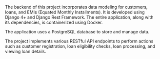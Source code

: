 The backend of this project incorporates data modeling for customers, loans, and EMIs (Equated Monthly Installments). It is developed using Django 4+ and Django Rest Framework. The entire application, along with its dependencies, is containerized using Docker.

The application uses a PostgreSQL database to store and manage data. 

The project implements various RESTful API endpoints to perform actions such as customer registration, loan eligibility checks, loan processing, and viewing loan details.
